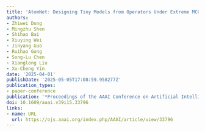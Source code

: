 ```yaml
---
title: 'AtomNet: Designing Tiny Models from Operators Under Extreme MCU Constraints'
authors:
- Zhiwei Dong
- Mingzhu Shen
- Shihao Bai
- Xiuying Wei
- Jinyang Guo
- Ruihao Gong
- Song-Lu Chen
- Xianglong Liu
- Xu-Cheng Yin
date: '2025-04-01'
publishDate: '2025-05-05T17:08:59.958277Z'
publication_types:
- paper-conference
publication: '*Proceedings of the AAAI Conference on Artificial Intelligence*'
doi: 10.1609/aaai.v39i15.33796
links:
- name: URL
  url: https://ojs.aaai.org/index.php/AAAI/article/view/33796
---
```

